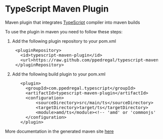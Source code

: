 <h1>TypeScript Maven Plugin</h1>
Maven plugin that integrates <a href="http://typescript.codeplex.com/">TypeScript</a> compiler into maven builds

To use the plugin in maven you need to follow these steps:

1) Add the following plugin repository to your pom.xml

<pre>
    &lt;pluginRepository&gt;
      &lt;id&gt;typescript-maven-plugin&lt;/id&gt;
      &lt;url&gt;https://raw.github.com/ppedregal/typescript-maven-plugin/master/repo&lt;/url&gt;
    &lt;/pluginRepository&gt;
</pre>

2) Add the following build plugin to your pom.xml

<pre>
      &lt;plugin&gt;
        &lt;groupId&gt;com.ppedregal.typescript&lt;/groupId&gt;
      	&lt;artifactId&gt;typescript-maven-plugin&lt;/artifactId&gt;        
        &lt;configuration&gt;
        	&lt;sourceDirectory&gt;src/main/ts&lt;/sourceDirectory&gt;
        	&lt;targetDirectory&gt;target/ts&lt;/targetDirectory&gt;
        	&lt;module&gt;amd/ts&lt;/module&gt;&lt;!-- 'amd' or 'commonjs' --&gt;
        &lt;/configuration&gt;        
      &lt;/plugin&gt;
</pre>

More documentation in the generated maven site <a href="http://ppedregal.github.com/typescript-maven-plugin/">here</a>
